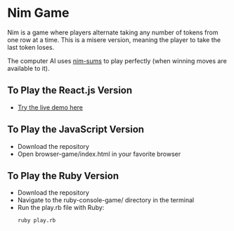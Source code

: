 # Nim Game #

Nim is a game where players alternate taking any number of tokens from one row
at a time. This is a misere version, meaning the player to take the last token
loses.

The computer AI uses [nim-sums](https://en.wikipedia.org/wiki/Nim#Mathematical_theory) to
play perfectly (when winning moves are available to it).

## To Play the React.js Version ##

* [Try the live demo here](https://triolacreative.com/nim)

## To Play the JavaScript Version ##

* Download the repository
* Open browser-game/index.html in your favorite browser

## To Play the Ruby Version ##

* Download the repository
* Navigate to the ruby-console-game/ directory in the terminal
* Run the play.rb file with Ruby:
  ```
  ruby play.rb
  ```
